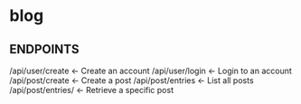 # blog


## ENDPOINTS
/api/user/create <- Create an account
/api/user/login <- Login to an account
/api/post/create <- Create a post
/api/post/entries <- List all posts
/api/post/entries/<id> <- Retrieve a specific post 


